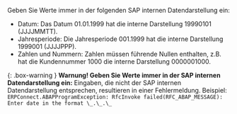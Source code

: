 
Geben Sie Werte immer in der folgenden SAP internen Datendarstellung ein:
- Datum: Das Datum 01.01.1999 hat die interne Darstellung 19990101 (JJJJMMTT).<br>
- Jahresperiode: Die Jahresperiode 001.1999 hat die interne Darstellung 1999001 (JJJJPPP).<br>
- Zahlen und Nummern: Zahlen müssen führende Nullen enthalten, z.B. hat die Kundennummer 1000 die interne Darstellung 0000001000.

{: .box-warning }
**Warnung! Geben Sie Werte immer in der SAP internen Datendarstellung ein:**
Eingaben, die nicht der SAP internen Datendarstellung entsprechen, resultieren in einer Fehlermeldung. Beispiel:<br>
`ERPConnect.ABAPProgramException: RfcInvoke failed(RFC_ABAP_MESSAGE): Enter date in the format \_.\_.\_`
